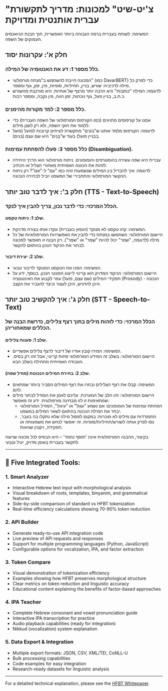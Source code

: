 # "צ'יט-שיט" למכונות: מדריך לתקשורת עברית אותנטית ומדויקת

המשימה: לשוחח בעברית ברמה הגבוהה ביותר האפשרית, תוך הבנת הניואנסים העמוקים של השפה.

## חלק א': עקרונות יסוד

### כלל מספר 1: דע את האנטומיה של המילה.
- המכונה חייבת להשתמש ב"מנתח מורפולוגי" (כמו DavarBERT) כדי לפרק כל מילה לרכיביה: שורש, בניין, תחיליות, סופיות, מין, זמן, גוף ומספר.
- לדוגמה: המילה "כּוֹתְבוֹת" היא הרבה יותר מרצף של אותיות. היא מורכבת מהשורש כ.ת.ב, בניין פעל, גוף נוכחות, זמן הווה, מין נקבה, ומספר רבות.

### כלל מספר 2: למד מקורות מהימנים.
- אמנו על קורפוסים מתויגים (כמו הקורפוס המורפולוגי של השפה העברית) כדי ללמוד את חוקי השפה, ולא רק לשנן מילים.
- לדוגמה: הקורפוס מלמד אותנו ש"בּוֹנִים" מתקשרת לעיתים קרובות לפועל (פועל בבניין פועל) בעוד ש"בָּנִים" היא שם עצם (בנים).

### כלל מספר 3: פעלו להפחתת עמימות (Disambiguation).
- עברית היא שפה עשירה בהומוגרפים והומופונים. ניתוח מורפולוגי הוא הדרך היחידה לזהות את הכוונה האמיתית מאחורי הצליל או הכתיב.
- לדוגמה: איך להבדיל בין המילים שנשמעות זהה כמו "עִם" ל-"אִם"? רק ניתוח ההקשר המורפולוגי והתחבירי של המשפט יוביל לבחירה הנכונה.

## חלק ב': איך לדבר טוב יותר (TTS - Text-to-Speech)

### הכלל המרכזי: כדי לדבר נכון, צריך להבין איך לנקד.

#### שלב 1: ניתוח טקסט.
- המשימה: קחו טקסט לא מנוקד (הנפוץ בעברית) ונקדו אותו בצורה מדויקת.
- היישום המורפולוגי: השתמשו במנתח כדי להבין את האפשרויות המורפולוגיות של כל מילה (לדוגמה, "שמר" יכול להיות "שָׁמַר" או "שֹׁמֵר"). רק הבנה זו תאפשר למכונה לבחור את הניקוד הנכון בהתאם להקשר.

#### שלב 2: יצירת דיבור.
- המשימה: הפכו את הטקסט המנוקד לדיבור טבעי.
- היישום המורפולוגי: הניקוד המדויק הוא קריטי לייצוג הפונטי הנכון. בנוסף, ידע על תפקידי המילים (שם עצם, פועל) עוזר לקבוע את האינטונציה (Prosody) הנכונה - היכן להדגיש, היכן לעצור וכיצד להגביר את הקצב.

## חלק ג': איך להקשיב טוב יותר (STT - Speech-to-Text)

### הכלל המרכזי: כדי לזהות מילים בתוך רצף צלילים, נדרשת הבנה של הכללים שמאחוריהן.

#### שלב 1: פענוח צלילים.
- המשימה: המירו קובץ אודיו של דיבור לרצף צלילים אפשריים.
- היישום המורפולוגי: בשלב זה המידע המורפולוגי פחות קריטי, אבל זהו רק בסיס. העבודה האמיתית מתחילה בשלב הבא.

#### שלב 2: בחירת המילים הנכונות (מודל שפה).
- המשימה: קבלו את רצף הצלילים ובחרו את רצף המילים הסביר ביותר שמתאים להם.
- היישום המורפולוגי: זהו הלב של המערכת. עליכם לאמן את המודל לבחור מילים שמתאימות זו לזו מבחינה מורפולוגית. ידע זה מאפשר:
  - הפחתת עמימות של הומופונים: אם נשמע "עגול" או "עיגול", המודל המורפולוגי יבחר את המילה הנכונה בהתאם לשאר המילים במשפט.
  - התמודדות עם מילים לא מוכרות: במקום לפסול מילה שלא נתקלו בה בעבר, נסו לפרק אותה לשורש/תחיליות/סופיות. זה יאפשר לנחש את משמעותה או תפקידה, ויקטין שגיאות.

בקיצור, ההבנה המורפולוגית אינה 'תוסף נחמד' – היא הבסיס לכל מכונה שרוצה לתקשר בעברית באופן מדויק, יעיל וטבעי.

---

## 🔧 **Five Integrated Tools:**

### 1. **Smart Analyzer**
- Interactive Hebrew text input with morphological analysis
- Visual breakdown of roots, templates, binyanim, and grammatical features
- Side-by-side comparison of standard vs HFBT tokenization
- Real-time efficiency calculations showing 70-90% token reduction

### 2. **API Builder** 
- Generate ready-to-use API integration code
- Live preview of API requests and responses
- Support for multiple programming languages (Python, JavaScript)
- Configurable options for vocalization, IPA, and factor extraction

### 3. **Token Compare**
- Visual demonstration of tokenization efficiency
- Examples showing how HFBT preserves morphological structure
- Clear metrics on token reduction and linguistic accuracy
- Educational content explaining the benefits of factor-based approaches

### 4. **IPA Teacher**
- Complete Hebrew consonant and vowel pronunciation guide
- Interactive IPA transcription for practice
- Audio playback capabilities (ready for integration)
- Nikkud (vocalization) system explanation

### 5. **Data Export & Integration**
- Multiple export formats: JSON, CSV, XML/TEI, CoNLL-U
- Bulk processing capabilities
- Code examples for easy integration
- Research-ready datasets for linguistic analysis

---
For a detailed technical explanation, please see the [HFBT Whitepaper](HFBT-whitepaper.md).
